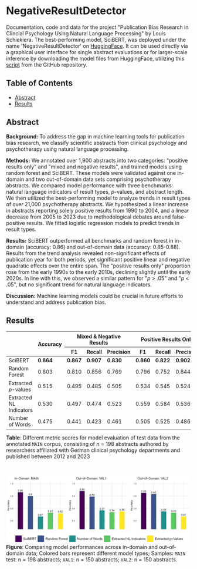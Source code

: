# NegativeResultDetector
Documentation, code and data for the project "Publication Bias Research in Clincial Psychology Using Natural Language Processing" by Louis Schiekiera. The best-performing model, SciBERT, was deployed under the name 'NegativeResultDetector' on [HuggingFace](https://huggingface.co/ClinicalMetascience/NegativeResultDetector). It can be used directly via a graphical user interface for single abstract evaluations or for larger-scale inference by downloading the model files from HuggingFace, utilizing this [script](https://github.com/PsyCapsLock/NegativeResultDetector/blob/main/Scripts/Predict_Example_Abstracts_using_NegativeResultDetector.ipynb) from the GitHub repository.


## Table of Contents
- [Abstract](#abstract)
- [Results](#results)



## Abstract  
**Background:** To address the gap in machine learning tools for publication bias research, we classify scientific abstracts from clinical psychology and psychotherapy using natural language processing.

**Methods:** We annotated over 1,900 abstracts into two categories: "positive results only" and "mixed and negative results", and trained models using random forest and SciBERT. These models were validated against one in-domain and two out-of-domain data sets comprising psychotherapy abstracts. We compared model performance with three benchmarks: natural language indicators of result types, *p*-values, and abstract length. We then utilized the best-performing model to analyze trends in result types of over 21,000 psychotherapy abstracts. We hypothesized a linear increase in abstracts reporting solely positive results from 1990 to 2004, and a linear decrease from 2005 to 2023 due to methodological debates around false-positive results. We fitted logistic regression models to predict trends in result types.

**Results:** SciBERT outperformed all benchmarks and random forest in in-domain (accuracy: 0.86) and out-of-domain data (accuracy: 0.85-0.88). Results from the trend analysis revealed non-significant effects of publication year for both periods, yet significant positive linear and negative quadratic effects over the entire span. The "positive results only" proportion rose from the early 1990s to the early 2010s, declining slightly until the early 2020s. In line with this, we observed a similar pattern for "*p* > .05" and "*p* < .05", but no significant trend for natural language indicators.

**Discussion:** Machine learning models could be crucial in future efforts to understand and address publication bias.

 
   
## Results

<table>
    <thead>
        <tr>
            <th rowspan="2"></th>
            <th rowspan="2">Accuracy</th>
            <th colspan="3">Mixed &amp; Negative Results</th>
            <th colspan="3">Positive Results Only</th>
        </tr>
        <tr>
            <th>F1</th>
            <th>Recall</th>
            <th>Precision</th>
            <th>F1</th>
            <th>Recall</th>
            <th>Precision</th>
        </tr>
    </thead>
    <tbody>
        <tr>
            <td>SciBERT</td>
            <td><strong>0.864</strong></td>
            <td><strong>0.867</strong></td>
            <td><strong>0.907</strong></td>
            <td><strong>0.830</strong></td>
            <td><strong>0.860</strong></td>
            <td><strong>0.822</strong></td>
            <td><strong>0.902</strong></td>
        </tr>
        <tr>
            <td>Random Forest</td>
            <td>0.803</td>
            <td>0.810</td>
            <td>0.856</td>
            <td>0.769</td>
            <td>0.796</td>
            <td>0.752</td>
            <td>0.844</td>
        </tr>
        <tr>
            <td>Extracted <em>p</em>-values</td>
            <td>0.515</td>
            <td>0.495</td>
            <td>0.485</td>
            <td>0.505</td>
            <td>0.534</td>
            <td>0.545</td>
            <td>0.524</td>
        </tr>
        <tr>
            <td>Extracted NL Indicators</td>
            <td>0.530</td>
            <td>0.497</td>
            <td>0.474</td>
            <td>0.523</td>
            <td>0.559</td>
            <td>0.584</td>
            <td>0.536</td>
        </tr>
        <tr>
            <td>Number of Words</td>
            <td>0.475</td>
            <td>0.441</td>
            <td>0.423</td>
            <td>0.461</td>
            <td>0.505</td>
            <td>0.525</td>
            <td>0.486</td>
        </tr>
    </tbody>
</table>

**Table**: Different metric scores for model evaluation of test data from the annotated `MAIN` corpus, consisting of *n* = 198 abstracts authored by researchers affiliated with German clinical psychology departments and published between 2012 and 2023

<br>

![alt text](https://github.com/PsyCapsLock/NegativeResultDetector/blob/main/img/barplot_results_models.jpg?raw=true)
**Figure**: Comparing model performances across in-domain and out-of-domain data; Colored bars represent different model types; Samples: `MAIN` test: n = 198 abstracts; `VAL1`: n = 150 abstracts; `VAL2`: n = 150 abstracts.